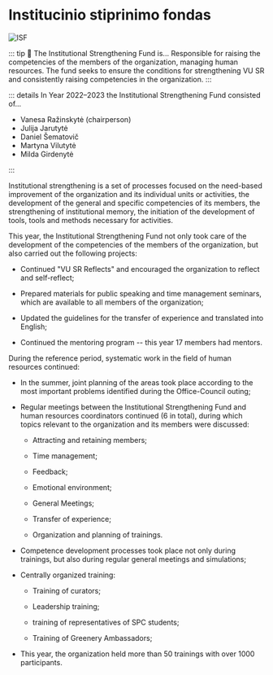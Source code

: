 # Institucinio stiprinimo fondas

![ISF](../public/img/bendros-nuotraukos/ISF.jpg)

::: tip 📖 The Institutional Strengthening Fund is...
Responsible for raising the
competencies of the members of the organization, managing human
resources. The fund seeks to ensure the conditions for strengthening VU
SR and consistently raising competencies in the organization.
:::

::: details In Year 2022–2023 the Institutional Strengthening Fund consisted of...

- Vanesa Ražinskytė (chairperson)
- Julija Jarutytė
- Daniel Šematovič
- Martyna Vilutytė
- Milda Girdenytė

:::

Institutional strengthening is a set of processes focused on the
need-based improvement of the organization and its individual units or
activities, the development of the general and specific competencies of
its members, the strengthening of institutional memory, the initiation
of the development of tools, tools and methods necessary for activities.

This year, the Institutional Strengthening Fund not only took care of
the development of the competencies of the members of the organization,
but also carried out the following projects:

- Continued \"VU SR Reflects\" and encouraged the organization to
    reflect and self-reflect;

- Prepared materials for public speaking and time management seminars,
    which are available to all members of the organization;

- Updated the guidelines for the transfer of experience and translated
    into English;

- Continued the mentoring program -- this year 17 members had mentors.

During the reference period, systematic work in the field of human
resources continued:

- In the summer, joint planning of the areas took place according to
    the most important problems identified during the Office-Council
    outing;

- Regular meetings between the Institutional Strengthening Fund and
    human resources coordinators continued (6 in total), during which
    topics relevant to the organization and its members were discussed:

  - Attracting and retaining members;

  - Time management;

  - Feedback;

  - Emotional environment;

  - General Meetings;

  - Transfer of experience;

  - Organization and planning of trainings.

- Competence development processes took place not only during
    trainings, but also during regular general meetings and simulations;

- Centrally organized training:

  - Training of curators;

  - Leadership training;

  - training of representatives of SPC students;

  - Training of Greenery Ambassadors;

- This year, the organization held more than 50 trainings with over
    1000 participants.

